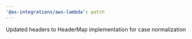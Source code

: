 ```yaml
---
'@as-integrations/aws-lambda': patch
---
```


Updated headers to HeaderMap implementation for case normalization
